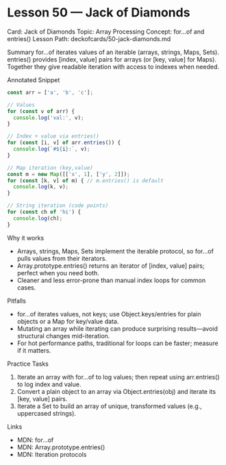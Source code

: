 # Lesson 50 — Jack of Diamonds
Card: Jack of Diamonds
Topic: Array Processing
Concept: for...of and entries()
Lesson Path: deckofcards/50-jack-diamonds.md

Summary
for...of iterates values of an iterable (arrays, strings, Maps, Sets). entries() provides [index, value] pairs for arrays (or [key, value] for Maps). Together they give readable iteration with access to indexes when needed.

Annotated Snippet
```js
const arr = ['a', 'b', 'c'];

// Values
for (const v of arr) {
  console.log('val:', v);
}

// Index + value via entries()
for (const [i, v] of arr.entries()) {
  console.log(`#${i}:`, v);
}

// Map iteration (key,value)
const m = new Map([['x', 1], ['y', 2]]);
for (const [k, v] of m) { // m.entries() is default
  console.log(k, v);
}

// String iteration (code points)
for (const ch of 'hi') {
  console.log(ch);
}
```

Why it works
- Arrays, strings, Maps, Sets implement the iterable protocol, so for...of pulls values from their iterators.
- Array.prototype.entries() returns an iterator of [index, value] pairs; perfect when you need both.
- Cleaner and less error-prone than manual index loops for common cases.

Pitfalls
- for...of iterates values, not keys; use Object.keys/entries for plain objects or a Map for key/value data.
- Mutating an array while iterating can produce surprising results—avoid structural changes mid-iteration.
- For hot performance paths, traditional for loops can be faster; measure if it matters.

Practice Tasks
1) Iterate an array with for...of to log values; then repeat using arr.entries() to log index and value.
2) Convert a plain object to an array via Object.entries(obj) and iterate its [key, value] pairs.
3) Iterate a Set to build an array of unique, transformed values (e.g., uppercased strings).

Links
- MDN: for...of
- MDN: Array.prototype.entries()
- MDN: Iteration protocols